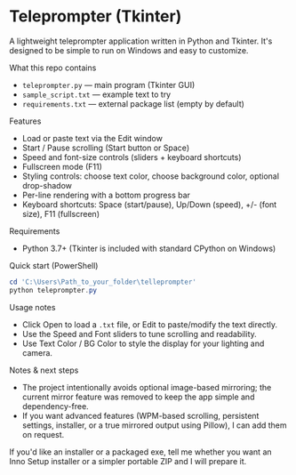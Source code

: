 # Teleprompter (Tkinter)

A lightweight teleprompter application written in Python and Tkinter. It's designed to be simple to run on Windows and easy to customize.

What this repo contains
- `teleprompter.py` — main program (Tkinter GUI)
- `sample_script.txt` — example text to try
- `requirements.txt` — external package list (empty by default)

Features
- Load or paste text via the Edit window
- Start / Pause scrolling (Start button or Space)
- Speed and font-size controls (sliders + keyboard shortcuts)
- Fullscreen mode (F11)
- Styling controls: choose text color, choose background color, optional drop-shadow
- Per-line rendering with a bottom progress bar
- Keyboard shortcuts: Space (start/pause), Up/Down (speed), +/- (font size), F11 (fullscreen)

Requirements
- Python 3.7+ (Tkinter is included with standard CPython on Windows)

Quick start (PowerShell)

```powershell
cd 'C:\Users\Path_to_your_folder\telleprompter'
python teleprompter.py
```

Usage notes
- Click Open to load a `.txt` file, or Edit to paste/modify the text directly.
- Use the Speed and Font sliders to tune scrolling and readability.
- Use Text Color / BG Color to style the display for your lighting and camera.

Notes & next steps
- The project intentionally avoids optional image-based mirroring; the current mirror feature was removed to keep the app simple and dependency-free.
- If you want advanced features (WPM-based scrolling, persistent settings, installer, or a true mirrored output using Pillow), I can add them on request.

If you'd like an installer or a packaged exe, tell me whether you want an Inno Setup installer or a simpler portable ZIP and I will prepare it.